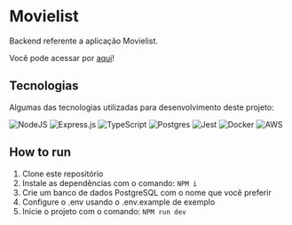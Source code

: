 # Movielist

Backend referente a aplicação Movielist.

Você pode acessar por <a href="http://18.206.126.112/">aqui</a>!

## Tecnologias
Algumas das tecnologias utilizadas para desenvolvimento deste projeto:

![NodeJS](https://img.shields.io/badge/node.js-6DA55F?style=for-the-badge&logo=node.js&logoColor=white)
![Express.js](https://img.shields.io/badge/express.js-%23404d59.svg?style=for-the-badge&logo=express&logoColor=%2361DAFB)
![TypeScript](https://img.shields.io/badge/typescript-%23007ACC.svg?style=for-the-badge&logo=typescript&logoColor=white)
![Postgres](https://img.shields.io/badge/postgres-%23316192.svg?style=for-the-badge&logo=postgresql&logoColor=white)
![Jest](https://img.shields.io/badge/-jest-%23C21325?style=for-the-badge&logo=jest&logoColor=white)
![Docker](https://img.shields.io/badge/docker-%230db7ed.svg?style=for-the-badge&logo=docker&logoColor=white)
![AWS](https://img.shields.io/badge/AWS-%23FF9900.svg?style=for-the-badge&logo=amazon-aws&logoColor=white)

## How to run
1. Clone este repositório
2. Instale as dependências com o comando:
<code>NPM i</code>
3. Crie um banco de dados PostgreSQL com o nome que você preferir
4. Configure o .env usando o .env.example de exemplo
5. Inicie o projeto com o comando: <code>NPM run dev</code>
